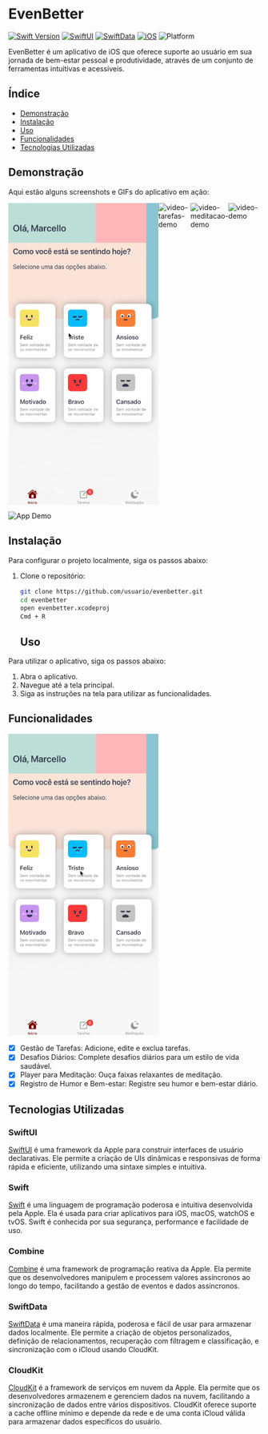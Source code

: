 # EvenBetter

[![Swift Version](https://img.shields.io/badge/Swift-5.10-pink.svg)](https://swift.org)
[![SwiftUI](https://img.shields.io/badge/SwiftUI-5.0-brightgreen.svg)](https://developer.apple.com/xcode/swiftui/)
[![SwiftData](https://img.shields.io/badge/SwiftData-1.0-orange.svg)](https://developer.apple.com/documentation/swiftdata)
[![iOS](https://img.shields.io/badge/iOS-17%2B-blue.svg)](https://developer.apple.com/ios/)
![Platform](https://img.shields.io/badge/platform-iOS-lightgrey.svg)



EvenBetter é um aplicativo de iOS que oferece suporte ao usuário em sua jornada de bem-estar pessoal e produtividade, através de um conjunto de ferramentas intuitivas e acessíveis.


## Índice

- [Demonstração](#demonstração)
- [Instalação](#instalação)
- [Uso](#uso)
- [Funcionalidades](#funcionalidades)
- [Tecnologias Utilizadas](#tecnologias-utilizadas)

## Demonstração

Aqui estão alguns screenshots e GIFs do aplicativo em ação:

<div style="display: flex;">
  <img src="assets/challenges-video1.gif" alt="video-desafios-demo" width="300">
  <img src="assets/tarefas-video1.gif" alt="video-tarefas-demo" width="300">
  <img src="assets/meditacao-video1.gif" alt="video-meditacao-demo" width="300">
  <img src="assets/dark-video1.gif" alt="video-demo" width="300">
</div>

![App Demo](assets/demo.gif)

## Instalação

Para configurar o projeto localmente, siga os passos abaixo:

1. Clone o repositório:
   ```bash
   git clone https://github.com/usuario/evenbetter.git
   cd evenbetter
   open evenbetter.xcodeproj
   Cmd + R
   ```
   ## Uso

Para utilizar o aplicativo, siga os passos abaixo:

1. Abra o aplicativo.
2. Navegue até a tela principal.
3. Siga as instruções na tela para utilizar as funcionalidades.

## Funcionalidades
  <img src="assets/video-demo.gif" alt="video-demo" width="300">
  
- [x] Gestão de Tarefas: Adicione, edite e exclua tarefas.
- [x] Desafios Diários: Complete desafios diários para um estilo de vida saudável.
- [x] Player para Meditação: Ouça faixas relaxantes de meditação.
- [x] Registro de Humor e Bem-estar: Registre seu humor e bem-estar diário.

## Tecnologias Utilizadas

### SwiftUI
[SwiftUI](https://developer.apple.com/xcode/swiftui/) é uma framework da Apple para construir interfaces de usuário declarativas. Ele permite a criação de UIs dinâmicas e responsivas de forma rápida e eficiente, utilizando uma sintaxe simples e intuitiva.
### Swift
[Swift](https://swift.org/) é uma linguagem de programação poderosa e intuitiva desenvolvida pela Apple. Ela é usada para criar aplicativos para iOS, macOS, watchOS e tvOS. Swift é conhecida por sua segurança, performance e facilidade de uso.
### Combine
[Combine](https://developer.apple.com/documentation/combine) é uma framework de programação reativa da Apple. Ela permite que os desenvolvedores manipulem e processem valores assíncronos ao longo do tempo, facilitando a gestão de eventos e dados assíncronos.
### SwiftData
[SwiftData](https://developer.apple.com/documentation/swiftdata) é uma maneira rápida, poderosa e fácil de usar para armazenar dados localmente. Ele permite a criação de objetos personalizados, definição de relacionamentos, recuperação com filtragem e classificação, e sincronização com o iCloud usando CloudKit.
### CloudKit
[CloudKit](https://developer.apple.com/documentation/cloudkit) é a framework de serviços em nuvem da Apple. Ela permite que os desenvolvedores armazenem e gerenciem dados na nuvem, facilitando a sincronização de dados entre vários dispositivos. CloudKit oferece suporte a cache offline mínimo e depende da rede e de uma conta iCloud válida para armazenar dados específicos do usuário.


[swift-image]:https://img.shields.io/badge/swift-5.10-orange.svg
[swift-url]: https://swift.org/
